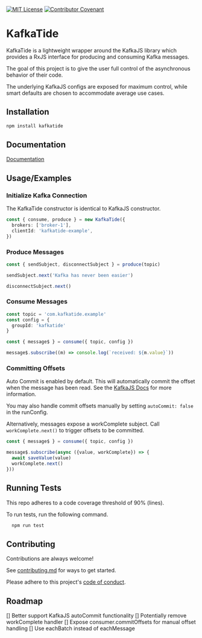 [![MIT License](https://img.shields.io/badge/License-MIT-green.svg)](LICENSE) [![Contributor Covenant](https://img.shields.io/badge/Contributor%20Covenant-2.1-4baaaa.svg)](code_of_conduct.md) 

# KafkaTide

KafkaTide is a lightweight wrapper around the KafkaJS library which provides a RxJS interface for producing and consuming Kafka messages.

The goal of this project is to give the user full control of the asynchronous behavior of their code.

The underlying KafkaJS configs are exposed for maximum control, while smart defaults are chosen to accommodate average use cases.

## Installation

```bash
npm install kafkatide
```
    
## Documentation

[Documentation](documentation.md)


## Usage/Examples

### Initialize Kafka Connection
The KafkaTide constructor is identical to KafkaJS constructor.
```typescript
const { consume, produce } = new KafkaTide({
  brokers: ['broker-1'],
  clientId: 'kafkatide-example',
})
```

### Produce Messages

```typescript
const { sendSubject, disconnectSubject } = produce(topic)

sendSubject.next('Kafka has never been easier')

disconnectSubject.next()
```

### Consume Messages

```typescript
const topic = 'com.kafkatide.example'
const config = {
  groupId: 'kafkatide'
}

const { message$ } = consume({ topic, config })

message$.subscribe((m) => console.log(`received: ${m.value}`))
```

### Committing Offsets
Auto Commit is enabled by default. This will automatically commit the offset when the message has been read. See the [KafkaJS Docs](https://kafka.js.org/docs/consuming#a-name-auto-commit-a-autocommit) for more information.

You may also handle commit offsets manually by setting `autoCommit: false` in the runConfig.

Alternatively, messages expose a workComplete subject. Call `workComplete.next()` to trigger offsets to be committed.

```typescript
const { message$ } = consume({ topic, config })

message$.subscribe(async ({value, workComplete}) => {
  await saveValue(value)
  workComplete.next()
}))
```

## Running Tests
This repo adheres to a code coverage threshold of 90% (lines).

To run tests, run the following command.

```bash
  npm run test
```

## Contributing

Contributions are always welcome!

See [contributing.md](contributing.md) for ways to get started.

Please adhere to this project's [code of conduct](code_of_conduct.md).

## Roadmap

[] Better support KafkaJS autoCommit functionality
  [] Potentially remove workComplete handler
[] Expose consumer.commitOffsets for manual offset handling
[] Use eachBatch instead of eachMessage